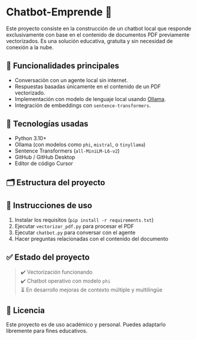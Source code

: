 # Chatbot-Emprende 🤖

Este proyecto consiste en la construcción de un chatbot local que responde exclusivamente con base en el contenido de documentos PDF previamente vectorizados. Es una solución educativa, gratuita y sin necesidad de conexión a la nube.

## 🚀 Funcionalidades principales

- Conversación con un agente local sin internet.
- Respuestas basadas únicamente en el contenido de un PDF vectorizado.
- Implementación con modelo de lenguaje local usando [Ollama](https://ollama.com).
- Integración de embeddings con `sentence-transformers`.

## 🧠 Tecnologías usadas

- Python 3.10+
- Ollama (con modelos como `phi`, `mistral`, o `tinyllama`)
- Sentence Transformers (`all-MiniLM-L6-v2`)
- GitHub / GitHub Desktop
- Editor de código Cursor

## 🗂 Estructura del proyecto


## 📝 Instrucciones de uso

1. Instalar los requisitos (`pip install -r requirements.txt`)
2. Ejecutar `vectorizar_pdf.py` para procesar el PDF
3. Ejecutar `chatbot.py` para conversar con el agente
4. Hacer preguntas relacionadas con el contenido del documento

## ✅ Estado del proyecto

> ✔️ Vectorización funcionando  
> ✔️ Chatbot operativo con modelo `phi`  
> ⏳ En desarrollo mejoras de contexto múltiple y multilingüe

## 📄 Licencia

Este proyecto es de uso académico y personal. Puedes adaptarlo libremente para fines educativos.
